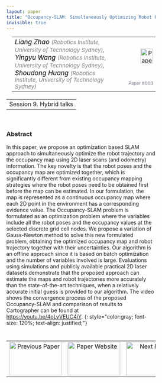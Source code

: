 ```yaml
---
layout: paper
title: "Occupancy-SLAM: Simultaneously Optimizing Robot Poses and Continuous Occupancy Map"
invisible: true
---
```

<head>
<style>
* {
  box-sizing: border-box;
}

#myInput {
  background-position: 10px 10px;
  background-repeat: no-repeat;
  width: 100%;
  font-size: 100%;
  padding: 12px 20px 12px 40px;
  border: 1px solid #ddd;
  margin-bottom: 12px;
}

#myTable, #myTableA {
  border-collapse: collapse;
  width: 100%;
  border: 1px solid #ddd;
  font-size: 100%;
}

#myTable th, #myTable td, #myTableA th, #myTableA td {
  text-align: left;
  padding: 12px;
}

#myTable tr, #myTableA tr {
  border-bottom: 1px solid #ddd;
}

#myTable tr.header, #myTable tr:hover, #myTableA tr.header, #myTableA tr:hover {
  background-color: #f1f1f1;
}


#eventcounter1 a {
    font-size: 12px;
    color: #ffffff;
    display: block;
}

#eventcounter1 a:hover {
    text-decoration: none;
}

#eventcounter2 a {
    font-size: 12px;
    color: #ffffff;
    display: block;
}

#eventcounter2 a:hover {
    text-decoration: none;
}

</style>
</head>

<table width = "95%" style="padding-left: 15px; margin-left: auto; margin-right: 10px;">
<tr><td style = "vertical-align: top; padding-right: 25px;" rowspan="2">
<span style="color:black; font-size: 110%;"><i>
Liang Zhao <span style="color:gray; font-size: 85%">(Robotics Institute, University of Technology Sydney)</span><span style="color:gray; font-size: 100%">,</span><br>
Yingyu Wang <span style="color:gray; font-size: 85%">(Robotics Institute, University of Technology Sydney)</span><span style="color:gray; font-size: 100%">,</span><br>
Shoudong Huang <span style="color:gray; font-size: 85%">(Robotics Institute, University of Technology Sydney)</span>
</i></span>
</td>

<td style="text-align: right;"><a href="http://www.roboticsproceedings.org/rss18/p003.pdf"><img src="{{ site.baseurl }}/images/paper_link.png" alt="Paper Website" width = "33"  height = "40"/></a><br></td>
</tr>
<tr>
<td style="color:#777789; text-align:right; font-size: 75%; margin-right:10px;">Paper&nbsp;#003</td>
</tr>
</table>

<table width="80%" style="margin-top: 20px; margin-left: auto; margin-right: auto;">
  <tr>
    <td style="text-align:center;">Session 9. Hybrid talks</td>
  </tr>
</table>
<br>


### Abstract
In this paper, we propose an optimization based SLAM approach to simultaneously optimize the robot trajectory and the occupancy map using 2D laser scans (and odometry) information. The key novelty is that the robot poses and the occupancy map are optimized together, which is significantly different from existing occupancy mapping strategies where the robot poses need to be obtained first before the map can be estimated. In our formulation, the map is represented as a continuous occupancy map where each 2D point in the environment has a corresponding evidence value. The Occupancy-SLAM problem is formulated as an optimization problem where the variables include all the robot poses and the occupancy values at the selected discrete grid cell nodes. We propose a variation of Gauss-Newton method to solve this new formulated problem, obtaining the optimized occupancy map and robot trajectory together with their uncertainties. Our algorithm is an offline approach since it is based on batch optimization and the number of variables involved is large. Evaluations using simulations and publicly available practical 2D laser datasets demonstrate that the proposed approach can estimate the maps and robot trajectories more accurately than the state-of-the-art techniques, when a relatively accurate initial guess is provided to our algorithm. The video shows the convergence process of the proposed Occupancy-SLAM and comparison of results to Cartographer can be found at https://youtu.be/4oLyVEUC4iY.
{: style="color:gray; font-size: 120%; text-align: justified;"}


<table width="100%" style="margin-top:40px;">
<tr>
    <td style="width: 30%; text-align: center;"><a href="{{ site.baseurl }}/program/papers/002/">
<img src="{{ site.baseurl }}/images/previous_paper_icon.png"
       alt="Previous Paper" width = "142"  height = "90"/> 
</a> </td>
<td style="text-align: center;"><a href="{{ site.baseurl }}/program/papers">
<img src="{{ site.baseurl }}/images/overview_icon.png"
       alt="Paper Website" width = "142"  height = "90"/> 
</a> </td>
    <td style="width: 30%; text-align: center;"><a href="{{ site.baseurl }}/program/papers/004/">
    <img src="{{ site.baseurl }}/images/next_paper_icon.png"
        alt="Next Paper" width = "142"  height = "90"/>
    </a></td>
</tr>
</table>
